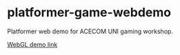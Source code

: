 # platformer-game-webdemo

Platformer web demo for ACECOM UNI gaming workshop.

[WebGL demo link](https://larkl.github.io/platformer-game-webdemo/)